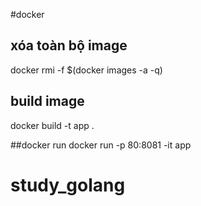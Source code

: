 #docker 

## xóa toàn bộ image 
docker rmi -f $(docker images -a -q)

## build image 
docker build -t app .

##docker run
docker run -p 80:8081 -it app

# study_golang
